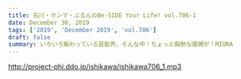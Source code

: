 ```yaml
---
title: 石川・ホンマ・ぶるんのBe-SIDE Your Life! vol.706-1
date: December 30, 2019
tags: ['2019', 'December 2019', 'vol.706']
draft: false
summary: いろいろ賑わっている芸能界。そんな中！ちょっと胸熱な展開が！MIURA
---
```


http://project-phi.ddo.jp/ishikawa/ishikawa706_1.mp3